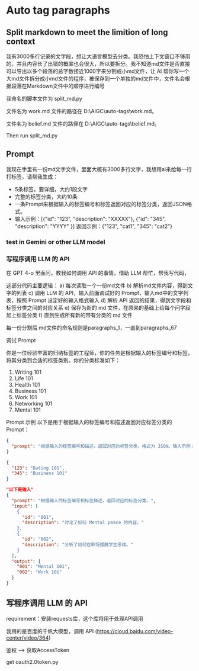 # Auto tag paragraphs

## Split markdown to meet the limition of long context
我有3000多行记录的文字段，想让大语言模型去分类。我恐怕上下文窗口不够用的，并且内容长了出错的概率也会很大，所以要拆分。我不知道md文件是否直接可以导出以多个段落的总字数接近1000字来分割成小md文件，让 AI 帮你写一个大md文件拆分成小md文件的程序，被保存到一个单独的md文件中，文件名会根据段落在Markdown文件中的顺序进行编号

我命名的脚本文件为 split_md.py

文件名为 work.md 文件的路径在 D:\AIGC\auto-tags\work.md。

文件名为 belief.md 文件的路径在 D:\AIGC\auto-tags\belief.md。

Then run split_md.py

## Prompt

我现在手里有一份md文字文件，里面大概有3000多行文字，我想用ai来给每一行打标签，请帮我生成：
- 5条标签，要详细，大约1段文字
- 完整的标签分类，大约10条
- 一条Prompt来根据输入的标签编号和标签返回对应的标签分类，返回JSON格式。
- 输入示例：[{"id": "123", "description": "XXXXX"}, {"id": "345", "description": "YYYY" }]
  返回示例：{"123", "cat1", "345": "cat2"}

### test in Gemini or other LLM model

### 写程序调用 LLM 的 API 

在 GPT 4-o 里面问，教我如何调用 API 的事情，借助 LLM 帮忙，帮我写代码，

这部分代码主要逻辑：
a) 每次读取一个一份md文件
b) 解析md文件内容，得到文字的列表
c) 调用 LLM 的 API，输入前面调试好的 Prompt，输入md中的文字列表，按照 Prompt 设定好的输入格式输入
d) 解析 API 返回的结果，得到文字段和标签分类之间的对应关系
e) 保存为新的 md 文件，在原来的基础上给每个问字段加上标签分类
f) 直到生成所有新的带有分类的 md 文件

每一份分割后 md文件的命名规则是paragraphs_1，一直到paragraphs_67

调试 Prompt

你是一位经验丰富的归纳标签的工程师，你的任务是根据输入的标签编号和标签，将其分类到合适的标签类别。你的分类标准如下：
1. Writing 101
2. Life 101
3. Health 101
4. Business 101
5. Work 101
6. Networking 101
7. Mental 101

Prompt 示例
以下是用于根据输入的标签编号和描述返回对应标签分类的 Prompt：


```json
{
  "prompt": "根据输入的标签编号和描述，返回对应的标签分类，格式为 JSON。输入示例：[{'id': '123', 'description': 'Mental 101'}, {'id': '345', 'description': 'Business 101'}]，返回示例：{'123': 'Mental 101', '345': 'Business 101'}"
}

{
  "123": "Dating 101",
  "345": "Business 101"
}

"以下是输入"
{
  "prompt": "根据输入的标签编号和标签描述，返回对应的标签分类。",
  "input": [
    {
      "id": "001",
      "description": "讨论了如何 Mental peace 的内容。"
    },
    {
      "id": "002",
      "description": "分析了如何在职场摆脱学生思维。"
    }
  ],
  "output": {
    "001": "Mental 101",
    "002": "Work 101"
  }
}
```

## 写程序调用 LLM 的 API 

requirement：安装requests库，这个库将用于处理API调用

我用的是百度的千帆大模型，调用 API (https://cloud.baidu.com/video-center/video/364)

鉴权 -->  获取AccessToken

get oauth2.0token.py






